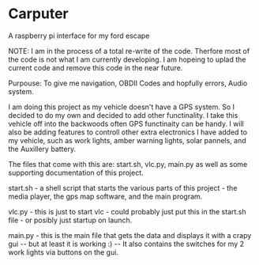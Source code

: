 # Carputer
A raspberry pi interface for my ford escape

NOTE: I am in the process of a total re-write of the code. Therfore most of the code is not what I am currently developing. I am hopeing to uplad the current code and remove this code in the near future. 

Purpouse:
To give me navigation, OBDII Codes and hopfully errors, Audio system.

I am doing this project as my vehicle doesn't have a GPS system. So I decided to do my own and decided to add other functinality. I take this vehicle off into the backwoods often GPS functinaity can be handy. I will also be adding features to controll other extra electronics I have added to my vehicle, such as work lights, amber warning lights, solar pannels, and the Auxillery battery. 

The files that come with this are: start.sh, vlc.py, main.py as well as some supporting documentation of this project.

start.sh - a shell script that starts the various parts of this project - the media player, the gps map software, and the main program. 

vlc.py - this is just to start vlc
            - could probably just put this in the start.sh file
            - or posibly just startup on launch. 

main.py - this is the main file that gets the data and displays it with a crapy gui -- but at least it is working :) -- It also contains the switches for my 2 work lights via buttons on the gui. 
